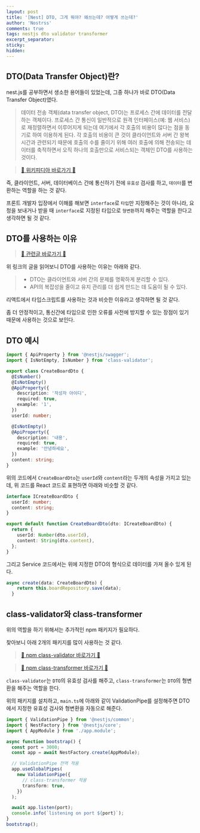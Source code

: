 ```yaml
---
layout: post
title: '[Nest] DTO, 그게 뭐야? 왜쓰는데? 어떻게 쓰는데?'
author: 'Nostrss'
comments: true
tags: nestjs dto validator transformer
excerpt_separator:
sticky:
hidden:
---
```


## DTO(Data Transfer Object)란?

nest.js를 공부하면서 생소한 용어들이 있었는데, 그중 하나가 바로 DTO(Data Transfer Object)였다.

> 데이터 전송 객체(data transfer object, DTO)는 프로세스 간에 데이터를 전달하는 객체이다. 프로세스 간 통신이 일반적으로 원격 인터페이스(예: 웹 서비스)로 재정렬하면서 이루어지게 되는데 여기에서 각 호출의 비용이 많다는 점을 동기로 하여 이용하게 된다. 각 호출의 비용이 큰 것이 클라이언트와 서버 간 왕복 시간과 관련되기 때문에 호출의 수를 줄이기 위해 여러 호출에 의해 전송되는 데이터를 축적하면서 오직 하나의 호출만으로 서비스되는 객체인 DTO를 사용하는 것이다.

> [🔗 위키피디아 바로가기 🔗](https://ko.wikipedia.org/wiki/%EB%8D%B0%EC%9D%B4%ED%84%B0_%EC%A0%84%EC%86%A1_%EA%B0%9D%EC%B2%B4)

즉, 클라이언트, 서버, 데이터베이스 간에 통신하기 전에 `유효성` 검사를 하고, `데이터`를 변환하는 역할을 하는 것 같다.

프론트 개발자 입장에서 이해를 해보면 `interface`로 `타입`만 지정해주는 것이 아니라, 요청을 보내거나 받을 때 `interface`로 지정된 타입으로 `형변환`까지 해주는 역할을 한다고 생각하면 될 것 같다.

## DTO를 사용하는 이유

> [🔗 관련글 바로가기 🔗](https://dev.to/bivor/why-dtos-are-a-must-have-in-nestjs-api-development-3j2j)

위 링크의 글을 읽어보니 DTO를 사용하는 이유는 아래와 같다.

> - DTO는 클라이언트와 서버 간의 문제를 명확하게 분리할 수 있다.
> - API의 복잡성을 줄이고 유지 관리를 더 쉽게 만드는 데 도움이 될 수 있다.

리액트에서 타입스크립트를 사용하는 것과 비슷한 이유라고 생각하면 될 것 같다.

좀 더 안정적이고, 통신간에 타입으로 인한 오류를 사전에 방지할 수 있는 장점이 있기 때문에 사용하는 것으로 보인다.

## DTO 예시

```ts
import { ApiProperty } from '@nestjs/swagger';
import { IsNotEmpty, IsNumber } from 'class-validator';

export class CreateBoardDto {
  @IsNumber()
  @IsNotEmpty()
  @ApiProperty({
    description: '작성자 아이디',
    required: true,
    example: '1',
  })
  userId: number;

  @IsNotEmpty()
  @ApiProperty({
    description: '내용',
    required: true,
    example: '안녕하세요',
  })
  content: string;
}
```

위의 코드에서 `CreateBoardDto`는 `userId`와 `content`라는 두개의 속성을 가지고 있는데, 위 코드를 React 코드로 표현하면 아래와 비슷할 것 같다.

```ts
interface ICreateBoardDto {
  userId: number;
  content: string;
}

export default function CreateBoardDto(dto: ICreateBoardDto) {
  return {
    userId: Number(dto.userId),
    content: String(dto.content),
  };
}
```

그리고 Service 코드에서는 위에 지정한 DTO의 형식으로 데이터를 가져 올수 있게 된다.

```ts
async create(data: CreateBoardDto) {
    return this.boardRepository.save(data);
  }
```

## class-validator와 class-transformer

위의 역할을 하기 위해서는 추가적인 npm 패키지가 필요하다.

찾아보니 아래 2개의 패키지를 많이 사용하는 것 같다.

> [🔗 npm class-validator 바로가기 🔗](https://www.npmjs.com/package/class-validator)

> [🔗 npm class-transformer 바로가기 🔗](https://www.npmjs.com/package/class-transformer)

`class-validator`는 `DTO`의 유효성 검사를 해주고, `class-transformer`는 `DTO`의 형변환을 해주는 역할을 한다.

위의 패키지를 설치하고, `main.ts`에 아래와 같이 ValidationPipe를 설정해주면 DTO에서 지정한 유효성 검사와 형변환을 자동으로 해준다.

```ts
import { ValidationPipe } from '@nestjs/common';
import { NestFactory } from '@nestjs/core';
import { AppModule } from './app.module';

async function bootstrap() {
  const port = 3000;
  const app = await NestFactory.create(AppModule);

  // ValidationPipe 전역 적용
  app.useGlobalPipes(
    new ValidationPipe({
      // class-transformer 적용
      transform: true,
    })
  );

  await app.listen(port);
  console.info(`listening on port ${port}`);
}
bootstrap();
```
